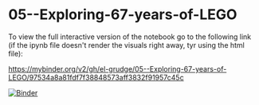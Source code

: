 # 05--Exploring-67-years-of-LEGO

To view the full interactive version of the notebook go to the following link (if the ipynb file doesn't render the visuals right away, tyr using the html file):

https://mybinder.org/v2/gh/el-grudge/05--Exploring-67-years-of-LEGO/97534a8a81fdf7f38848573aff3832f91957c45c

[![Binder](https://mybinder.org/badge_logo.svg)](https://mybinder.org/v2/gh/el-grudge/05--Exploring-67-years-of-LEGO/97534a8a81fdf7f38848573aff3832f91957c45c)

